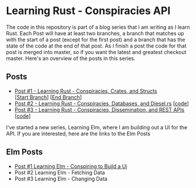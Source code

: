 # Learning Rust - Conspiracies API 

The code in this repository is part of a blog series that I am writing as I learn Rust.  Each Post will have at least two branches, a branch that matches up with the start of a post (except for the first post) and a branch that has the state of the code at the end of that post. As I finish a post the code for that post is merged into master, so if you want the latest and greatest checkout master. Here's an overview of the posts in this series.

## Posts

* [Post #1 - Learning Rust - Conspiracies, Crates, and Structs](https://www.myprogrammingadventure.org/posts/learning-rust/learning-rust-p1-conspiracies-crates-and-structs/)  
    [[Start Branch](https://github.com/rippinrobr/rust-blog-series-conspiracies-api/tree/p1-cmd-line-args)] [[End Branch](https://github.com/rippinrobr/rust-blog-series-conspiracies-api/tree/p1-end)]
* [Post #2 - Learning Rust - Conspiracies, Databases, and Diesel.rs](https://www.myprogrammingadventure.org/posts/learning-rust/learning-rust-p2-conspiracies-databases-and-dieselrs/)
 [[code](https://github.com/rippinrobr/rust-blog-series-conspiracies-api/tree/p2-diesel)]
* [Post #3 - Learning Rust - Conspiracies, Dissemination, and REST APIs](https://www.myprogrammingadventure.org/posts/learning-rust/learning-rust-p3-conspiracies-dissemination-and-rest-apis/)
 [[code](https://github.com/rippinrobr/rust-blog-series-conspiracies-api/tree/p3-end)]

I've started a new series, Learning Elm, where I am building out a UI for the API.  If you are interested, here are the links to the Elm Posts

## Elm Posts

* [Post #1 Learning Elm - Conspiring to Build a Ui](https://www.myprogrammingadventure.org/posts/learning-elm/learning-elm-p4-conspiring-to-build-a-ui/)
*  Post #2 Learning Elm - Fetching Data
*  Post #3 Learning Elm - Changing Data
